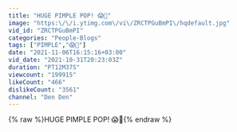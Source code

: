 ```yaml
---
title: "HUGE PIMPLE POP! 😱🤯"
image: "https:\/\/i.ytimg.com\/vi\/ZRCTPGuBmPI\/hqdefault.jpg"
vid_id: "ZRCTPGuBmPI"
categories: "People-Blogs"
tags: ["PIMPLE","😱🤯"]
date: "2021-11-06T16:15:16+03:00"
vid_date: "2021-10-31T20:23:03Z"
duration: "PT12M37S"
viewcount: "199915"
likeCount: "466"
dislikeCount: "3561"
channel: "Den Den"
---
```

{% raw %}HUGE PIMPLE POP! 😱🤯{% endraw %}
